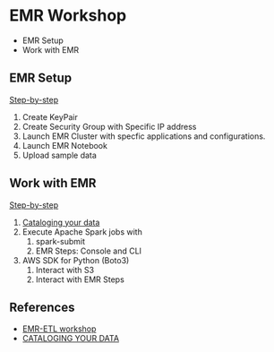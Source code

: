 # EMR Workshop

- EMR Setup
- Work with EMR

## EMR Setup

[Step-by-step](./0-emr-setup.ipynb)

1. Create KeyPair
1. Create Security Group with Specific IP address
1. Launch EMR Cluster with specfic applications and configurations.
1. Launch EMR Notebook
1. Upload sample data

## Work with EMR

[Step-by-step](./1-work-with-emr.ipynb)

1. [Cataloging your data](https://serverless-data-lake-immersionday.workshop.aws/en/lab2-cat-etl-process-data/catalog.html)
1. Execute Apache Spark jobs with
    1. spark-submit
    1. EMR Steps: Console and CLI
1. AWS SDK for Python (Boto3)
    1. Interact with S3
    1. Interact with EMR Steps

## References

- [EMR-ETL workshop](https://emr-etl.workshop.aws/)
- [CATALOGING YOUR DATA](https://serverless-data-lake-immersionday.workshop.aws/en/lab2-cat-etl-process-data/catalog.html)
